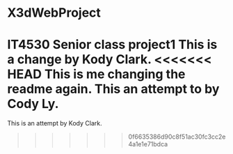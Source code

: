# X3dWebProject
IT4530 Senior class project1
This is a change by Kody Clark.
<<<<<<< HEAD
This is me changing the readme again.
This an attempt to by Cody Ly.
=======
This is an attempt by Kody Clark.
>>>>>>> 0f6635386d90c8f51ac30fc3cc2e4a1e1e71bdca
